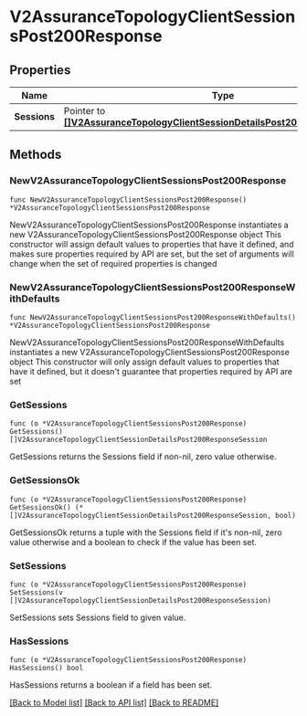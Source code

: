 # V2AssuranceTopologyClientSessionsPost200Response

## Properties

Name | Type | Description | Notes
------------ | ------------- | ------------- | -------------
**Sessions** | Pointer to [**[]V2AssuranceTopologyClientSessionDetailsPost200ResponseSession**](V2AssuranceTopologyClientSessionDetailsPost200ResponseSession.md) |  | [optional] 

## Methods

### NewV2AssuranceTopologyClientSessionsPost200Response

`func NewV2AssuranceTopologyClientSessionsPost200Response() *V2AssuranceTopologyClientSessionsPost200Response`

NewV2AssuranceTopologyClientSessionsPost200Response instantiates a new V2AssuranceTopologyClientSessionsPost200Response object
This constructor will assign default values to properties that have it defined,
and makes sure properties required by API are set, but the set of arguments
will change when the set of required properties is changed

### NewV2AssuranceTopologyClientSessionsPost200ResponseWithDefaults

`func NewV2AssuranceTopologyClientSessionsPost200ResponseWithDefaults() *V2AssuranceTopologyClientSessionsPost200Response`

NewV2AssuranceTopologyClientSessionsPost200ResponseWithDefaults instantiates a new V2AssuranceTopologyClientSessionsPost200Response object
This constructor will only assign default values to properties that have it defined,
but it doesn't guarantee that properties required by API are set

### GetSessions

`func (o *V2AssuranceTopologyClientSessionsPost200Response) GetSessions() []V2AssuranceTopologyClientSessionDetailsPost200ResponseSession`

GetSessions returns the Sessions field if non-nil, zero value otherwise.

### GetSessionsOk

`func (o *V2AssuranceTopologyClientSessionsPost200Response) GetSessionsOk() (*[]V2AssuranceTopologyClientSessionDetailsPost200ResponseSession, bool)`

GetSessionsOk returns a tuple with the Sessions field if it's non-nil, zero value otherwise
and a boolean to check if the value has been set.

### SetSessions

`func (o *V2AssuranceTopologyClientSessionsPost200Response) SetSessions(v []V2AssuranceTopologyClientSessionDetailsPost200ResponseSession)`

SetSessions sets Sessions field to given value.

### HasSessions

`func (o *V2AssuranceTopologyClientSessionsPost200Response) HasSessions() bool`

HasSessions returns a boolean if a field has been set.


[[Back to Model list]](../README.md#documentation-for-models) [[Back to API list]](../README.md#documentation-for-api-endpoints) [[Back to README]](../README.md)



